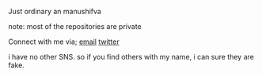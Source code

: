 Just ordinary an manushifva

note: most of the repositories are private

Connect with me via; 
[email](mailto:manu@sandbottle)
[twitter](https://twitter.com/manushifva)

i have no other SNS. so if you find others with my name, i can sure they are fake.
